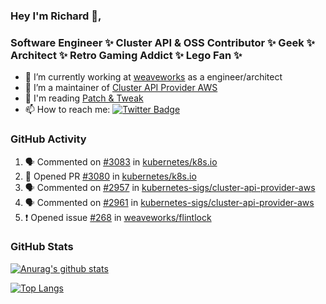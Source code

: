 ### Hey I'm Richard 👋, 

<h3 align="left">Software Engineer ✨ Cluster API & OSS Contributor ✨ Geek ✨ Architect ✨ Retro Gaming Addict ✨ Lego Fan ✨</h3>

- 🔭 I’m currently working at [weaveworks](https://github.com/weaveworks) as a engineer/architect
- 👯 I’m a maintainer of [Cluster API Provider AWS](https://github.com/kubernetes-sigs/cluster-api-provider-aws)
- 💬 I'm reading [Patch & Tweak](https://bjooks.com/products/patch-tweak-exploring-modular-synthesis)
- 📫 How to reach me: [![Twitter Badge](https://img.shields.io/badge/-@fruit_case-00acee?style=flat&logo=Twitter&logoColor=white)](https://twitter.com/intent/follow?screen_name=fruit_case "Follow on Twitter")

### GitHub Activity 

<!--START_SECTION:activity-->
1. 🗣 Commented on [#3083](https://github.com/kubernetes/k8s.io/issues/3083) in [kubernetes/k8s.io](https://github.com/kubernetes/k8s.io)
2. 💪 Opened PR [#3080](https://github.com/kubernetes/k8s.io/pull/3080) in [kubernetes/k8s.io](https://github.com/kubernetes/k8s.io)
3. 🗣 Commented on [#2957](https://github.com/kubernetes-sigs/cluster-api-provider-aws/issues/2957) in [kubernetes-sigs/cluster-api-provider-aws](https://github.com/kubernetes-sigs/cluster-api-provider-aws)
4. 🗣 Commented on [#2961](https://github.com/kubernetes-sigs/cluster-api-provider-aws/issues/2961) in [kubernetes-sigs/cluster-api-provider-aws](https://github.com/kubernetes-sigs/cluster-api-provider-aws)
5. ❗️ Opened issue [#268](https://github.com/weaveworks/flintlock/issues/268) in [weaveworks/flintlock](https://github.com/weaveworks/flintlock)
<!--END_SECTION:activity-->

### GitHub Stats

[![Anurag's github stats](https://github-readme-stats.vercel.app/api?username=richardcase&count_private=true&show_icons=true)](https://github.com/anuraghazra/github-readme-stats)

[![Top Langs](https://github-readme-stats.vercel.app/api/top-langs/?username=richardcase&hide=html&layout=compact)](https://github.com/anuraghazra/github-readme-stats)
